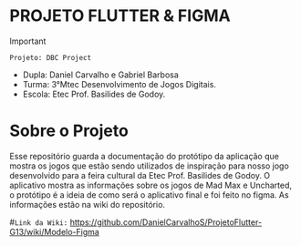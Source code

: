 # PROJETO FLUTTER & FIGMA

>[!Important]
 > `Projeto: DBC Project`
>- Dupla: Daniel Carvalho e Gabriel Barbosa
>- Turma: 3°Mtec Desenvolvimento de Jogos Digitais.
>- Escola: Etec Prof. Basilides de Godoy.

# Sobre o Projeto
Esse repositório guarda a documentação do protótipo da aplicação que mostra os jogos que estão sendo utilizados de inspiração para nosso jogo desenvolvido para a feira cultural da Etec Prof. Basilides de Godoy. O aplicativo mostra as informações sobre os jogos de Mad Max e Uncharted, o protótipo é a ideia de como será o aplicativo final e foi feito no figma. As informações estão na wiki do repositório.<br>

#`Link da Wiki:` https://github.com/DanielCarvalhoS/ProjetoFlutter-G13/wiki/Modelo-Figma

